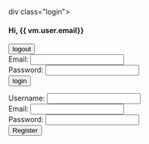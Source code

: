 div class="login">
  <h4 ng-if="!vm.currentUser.email"> Hi, {{ vm.user.email}} </h4>
  <button ng-if="!!vm.currentUser.email" ng-click="vm.logout()" >logout</button>
  <form ng-if="!vm.currentUser.email" ng-submit="vm.login()">
    <label for="username">  Email:</label>
    <input type="email" ng-model="vm.userForm.email" required><br>
    <label for="username">Password:</label>
    <input type="text" ng-model="vm.userForm.password" required><br>
    <input type="submit" value="login">
  </form>
</div>

  <form ng-if="!vm.currentUser.username" ng-submit="vm.register()">
    <label for="username">Username:</label>
    <input type="text" ng-model="vm.newUser.username" required><br>
    <label for="username">  Email:</label>
    <input type="email" ng-model="vm.newUser.email" required><br>
    <label for="username">Password:</label>
    <input type="text" ng-model="vm.newUser.password" required><br>
    <input type="submit" value="Register">
  </form>
